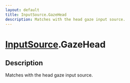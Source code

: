 ```yaml
---
layout: default
title: InputSource.GazeHead
description: Matches with the head gaze input source.
---
```

# [InputSource]({{site.url}}/Pages/Reference/InputSource.html).GazeHead

## Description
Matches with the head gaze input source.

